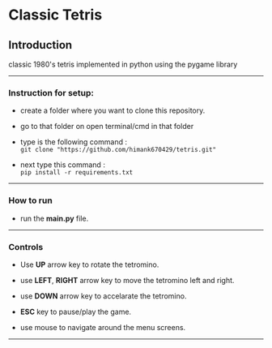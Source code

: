 # Classic Tetris 

## **Introduction**
classic 1980's tetris implemented in python using the pygame library

---

### **Instruction for setup:** 
* create a folder where you want to clone this repository.

* go to that folder on open terminal/cmd in that folder

* type is the following command : <br>
`git clone "https://github.com/himank670429/tetris.git"`

* next type this command : <br>
`pip install -r requirements.txt`

---

### **How to run**

* run the **main.py** file.<br>

---

### **Controls**
* Use **UP** arrow key to rotate the tetromino.

* use **LEFT**, **RIGHT** arrow key to move the tetromino left and right.

* use **DOWN** arrow key to accelarate the tetromino.

* **ESC** key to pause/play the game.

* use mouse to navigate around the menu screens.

---
